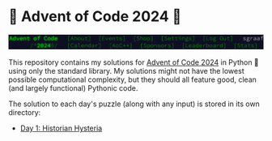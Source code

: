 # 🎄 Advent of Code 2024 🌟

![Advent of Code Header Screenshot](./img/header.png)

This repository contains my solutions for [Advent of Code 2024](https://adventofcode.com/2024/) in Python 🐍 using only the standard library. My solutions might not have the lowest possible computational complexity, but they should all feature good, clean (and largely functional) Pythonic code.

The solution to each day's puzzle (along with any input) is stored in its own directory:
* [Day 1: Historian Hysteria](./day01)
